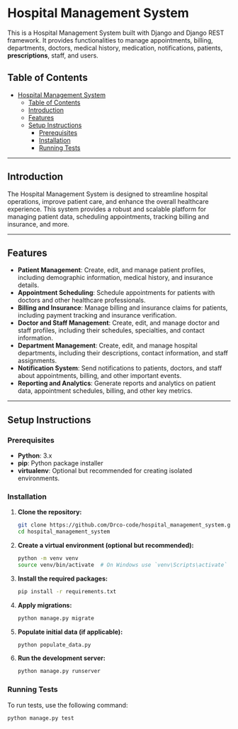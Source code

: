 # Hospital Management System

This is a Hospital Management System built with Django and Django REST framework. It provides functionalities to manage appointments, billing, departments, doctors, medical history, medication, notifications, patients, **prescriptions**, staff, and users.

## Table of Contents

- [Hospital Management System](#hospital-management-system)
  - [Table of Contents](#table-of-contents)
  - [Introduction](#introduction)
  - [Features](#features)
  - [Setup Instructions](#setup-instructions)
    - [Prerequisites](#prerequisites)
    - [Installation](#installation)
    - [Running Tests](#running-tests)

---

## Introduction

The Hospital Management System is designed to streamline hospital operations, improve patient care, and enhance the overall healthcare experience. This system provides a robust and scalable platform for managing patient data, scheduling appointments, tracking billing and insurance, and more.

---

## Features

- **Patient Management**: Create, edit, and manage patient profiles, including demographic information, medical history, and insurance details.
- **Appointment Scheduling**: Schedule appointments for patients with doctors and other healthcare professionals.
- **Billing and Insurance**: Manage billing and insurance claims for patients, including payment tracking and insurance verification.
- **Doctor and Staff Management**: Create, edit, and manage doctor and staff profiles, including their schedules, specialties, and contact information.
- **Department Management**: Create, edit, and manage hospital departments, including their descriptions, contact information, and staff assignments.
- **Notification System**: Send notifications to patients, doctors, and staff about appointments, billing, and other important events.
- **Reporting and Analytics**: Generate reports and analytics on patient data, appointment schedules, billing, and other key metrics.

---

## Setup Instructions

### Prerequisites

- **Python**: 3.x
- **pip**: Python package installer
- **virtualenv**: Optional but recommended for creating isolated environments.

### Installation

1. **Clone the repository:**

    ```bash
    git clone https://github.com/Drco-code/hospital_management_system.git
    cd hospital_management_system
    ```

2. **Create a virtual environment (optional but recommended):**

    ```bash
    python -m venv venv
    source venv/bin/activate  # On Windows use `venv\Scripts\activate`
    ```

3. **Install the required packages:**

    ```bash
    pip install -r requirements.txt
    ```

4. **Apply migrations:**

    ```bash
    python manage.py migrate
    ```

5. **Populate initial data (if applicable):**

    ```bash
    python populate_data.py
    ```

6. **Run the development server:**

    ```bash
    python manage.py runserver
    ```

### Running Tests

To run tests, use the following command:

```bash
python manage.py test

